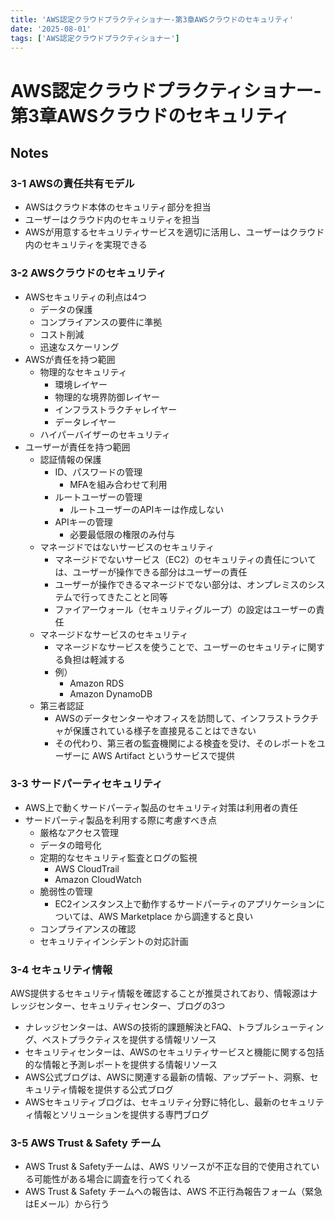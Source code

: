 ```yaml
---
title: 'AWS認定クラウドプラクティショナー-第3章AWSクラウドのセキュリティ'
date: '2025-08-01'
tags: ['AWS認定クラウドプラクティショナー']
---
```


# AWS認定クラウドプラクティショナー-第3章AWSクラウドのセキュリティ

## Notes

### 3-1 AWSの責任共有モデル

- AWSはクラウド本体のセキュリティ部分を担当
- ユーザーはクラウド内のセキュリティを担当
- AWSが用意するセキュリティサービスを適切に活用し、ユーザーはクラウド内のセキュリティを実現できる

### 3-2 AWSクラウドのセキュリティ

- AWSセキュリティの利点は4つ
  - データの保護
  - コンプライアンスの要件に準拠
  - コスト削減
  - 迅速なスケーリング
- AWSが責任を持つ範囲
  - 物理的なセキュリティ
    - 環境レイヤー
    - 物理的な境界防御レイヤー
    - インフラストラクチャレイヤー
    - データレイヤー
  - ハイパーバイザーのセキュリティ
- ユーザーが責任を持つ範囲
  - 認証情報の保護
    - ID、パスワードの管理
      - MFAを組み合わせて利用
    - ルートユーザーの管理
      - ルートユーザーのAPIキーは作成しない
    - APIキーの管理
      - 必要最低限の権限のみ付与
  - マネージドではないサービスのセキュリティ
    - マネージドでないサービス（EC2）のセキュリティの責任については、ユーザーが操作できる部分はユーザーの責任
    - ユーザーが操作できるマネージドでない部分は、オンプレミスのシステムで行ってきたことと同等
    - ファイアーウォール（セキュリティグループ）の設定はユーザーの責任
  - マネージドなサービスのセキュリティ
    - マネージドなサービスを使うことで、ユーザーのセキュリティに関する負担は軽減する
    - 例）
      - Amazon RDS
      - Amazon DynamoDB
  - 第三者認証
    - AWSのデータセンターやオフィスを訪問して、インフラストラクチャが保護されている様子を直接見ることはできない
    - その代わり、第三者の監査機関による検査を受け、そのレポートをユーザーに AWS Artifact というサービスで提供

### 3-3 サードパーティセキュリティ

- AWS上で動くサードパーティ製品のセキュリティ対策は利用者の責任
- サードパーティ製品を利用する際に考慮すべき点
  - 厳格なアクセス管理
  - データの暗号化
  - 定期的なセキュリティ監査とログの監視
    - AWS CloudTrail
    - Amazon CloudWatch
  - 脆弱性の管理
    - EC2インスタンス上で動作するサードパーティのアプリケーションについては、AWS Marketplace から調達すると良い
  - コンプライアンスの確認
  - セキュリティインシデントの対応計画

### 3-4 セキュリティ情報

AWS提供するセキュリティ情報を確認することが推奨されており、情報源はナレッジセンター、セキュリティセンター、ブログの3つ

- ナレッジセンターは、AWSの技術的課題解決とFAQ、トラブルシューティング、ベストプラクティスを提供する情報リソース
- セキュリティセンターは、AWSのセキュリティサービスと機能に関する包括的な情報と予測レポートを提供する情報リソース
- AWS公式ブログは、AWSに関連する最新の情報、アップデート、洞察、セキュリティ情報を提供する公式ブログ
- AWSセキュリティブログは、セキュリティ分野に特化し、最新のセキュリティ情報とソリューションを提供する専門ブログ

### 3-5 AWS Trust & Safety チーム

- AWS Trust & Safetyチームは、AWS リソースが不正な目的で使用されている可能性がある場合に調査を行ってくれる
- AWS Trust & Safety チームへの報告は、AWS 不正行為報告フォーム（緊急はEメール）から行う